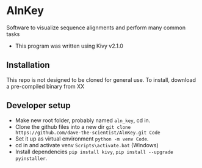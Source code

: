 # AlnKey
Software to visualize sequence alignments and perform many common tasks

- This program was written using Kivy v2.1.0

## Installation
This repo is not designed to be cloned for general use. To install, download a pre-compiled binary from XX

## Developer setup
- Make new root folder, probably named `aln_key`, cd in.
- Clone the github files into a new dir `git clone https://github.com/dave-the-scientist/AlnKey.git Code`
- Set it up as virtual environment `python -m venv Code`.
- cd in and activate venv `Scripts\activate.bat` (Windows)
- Install dependencies `pip install kivy`, `pip install --upgrade pyinstaller`.